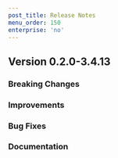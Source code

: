 ```yaml
---
post_title: Release Notes
menu_order: 150
enterprise: 'no'
---
```


## Version 0.2.0-3.4.13

### Breaking Changes

### Improvements

### Bug Fixes

### Documentation

